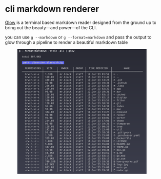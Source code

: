 # cli markdown renderer

[Glow](https://github.com/charmbracelet/glow) is a terminal based markdown reader designed from the ground up to bring out the beauty—and power—of the CLI.

you can use `g --markdown` or `g --format=markdown` and pass the output to glow through a pipeline to render a beautiful markdown table

<figure><img src="../../.gitbook/assets/截屏2023-06-19 13.29.14.png" alt=""><figcaption></figcaption></figure>
